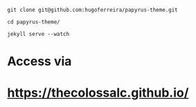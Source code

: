     git clone git@github.com:hugoferreira/papyrus-theme.git

    cd papyrus-theme/

    jekyll serve --watch

# Access via
# https://thecolossalc.github.io/
